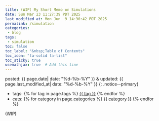 ```yaml
---
title: (WIP) My Short Memo on Simulations
date: Sun Mar 23 11:27:39 PDT 2025
last_modified_at: Mon Jun  9 14:30:42 PDT 2025
permalink: /simulation
categories:
 - blog
tags:
 - simulation
toc: false
toc_label: "&nbsp;Table of Contents"
toc_icon: "fa-solid fa-list"
toc_sticky: true
usemathjax: true  # Add this line
---
```


posted: {{ page.date| date: "%d-%b-%Y" }}
&amp;
updated: {{ page.last_modified_at| date: "%d-%b-%Y" }}
{: .notice--primary}

- tags: {% for tag in page.tags %} <a href="/tags/#{{ tag }}">{{ tag }}</a> {% endfor %}
- cats: {% for category in page.categories %} <a href="/categories/#{{ category }}">{{ category }}</a> {% endfor %}

(WIP)

